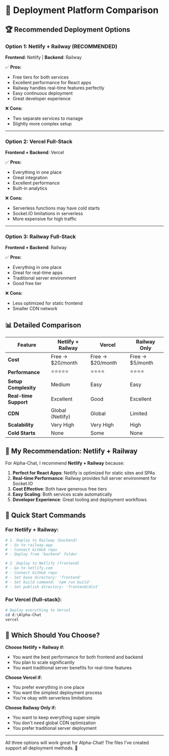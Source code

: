 # 🤔 Deployment Platform Comparison

## 🏆 Recommended Deployment Options

### Option 1: Netlify + Railway (RECOMMENDED)
**Frontend**: Netlify | **Backend**: Railway

✅ **Pros:**
- Free tiers for both services
- Excellent performance for React apps
- Railway handles real-time features perfectly
- Easy continuous deployment
- Great developer experience

❌ **Cons:**
- Two separate services to manage
- Slightly more complex setup

---

### Option 2: Vercel Full-Stack 
**Frontend + Backend**: Vercel

✅ **Pros:**
- Everything in one place
- Great integration
- Excellent performance
- Built-in analytics

❌ **Cons:**
- Serverless functions may have cold starts
- Socket.IO limitations in serverless
- More expensive for high traffic

---

### Option 3: Railway Full-Stack
**Frontend + Backend**: Railway

✅ **Pros:**
- Everything in one place
- Great for real-time apps
- Traditional server environment
- Good free tier

❌ **Cons:**
- Less optimized for static frontend
- Smaller CDN network

## 📊 Detailed Comparison

| Feature | Netlify + Railway | Vercel | Railway Only |
|---------|-------------------|---------|--------------|
| **Cost** | Free → $20/month | Free → $20/month | Free → $5/month |
| **Performance** | ⭐⭐⭐⭐⭐ | ⭐⭐⭐⭐ | ⭐⭐⭐⭐ |
| **Setup Complexity** | Medium | Easy | Easy |
| **Real-time Support** | Excellent | Good | Excellent |
| **CDN** | Global (Netlify) | Global | Limited |
| **Scalability** | Very High | Very High | High |
| **Cold Starts** | None | Some | None |

## 🎯 My Recommendation: Netlify + Railway

For Alpha-Chat, I recommend **Netlify + Railway** because:

1. **Perfect for React Apps**: Netlify is optimized for static sites and SPAs
2. **Real-time Performance**: Railway provides full server environment for Socket.IO
3. **Cost Effective**: Both have generous free tiers
4. **Easy Scaling**: Both services scale automatically
5. **Developer Experience**: Great tooling and deployment workflows

## 🚀 Quick Start Commands

### For Netlify + Railway:
```powershell
# 1. Deploy to Railway (backend)
# - Go to railway.app
# - Connect GitHub repo
# - Deploy from 'backend' folder

# 2. Deploy to Netlify (frontend)
# - Go to netlify.com  
# - Connect GitHub repo
# - Set base directory: 'frontend'
# - Set build command: 'npm run build'
# - Set publish directory: 'frontend/dist'
```

### For Vercel (full-stack):
```powershell
# Deploy everything to Vercel
cd d:\Alpha-Chat
vercel
```

## 🎯 Which Should You Choose?

**Choose Netlify + Railway if:**
- You want the best performance for both frontend and backend
- You plan to scale significantly
- You want traditional server benefits for real-time features

**Choose Vercel if:**
- You prefer everything in one place
- You want the simplest deployment process
- You're okay with serverless limitations

**Choose Railway Only if:**
- You want to keep everything super simple
- You don't need global CDN optimization
- You prefer traditional server deployment

---

All three options will work great for Alpha-Chat! The files I've created support all deployment methods. 🎉
